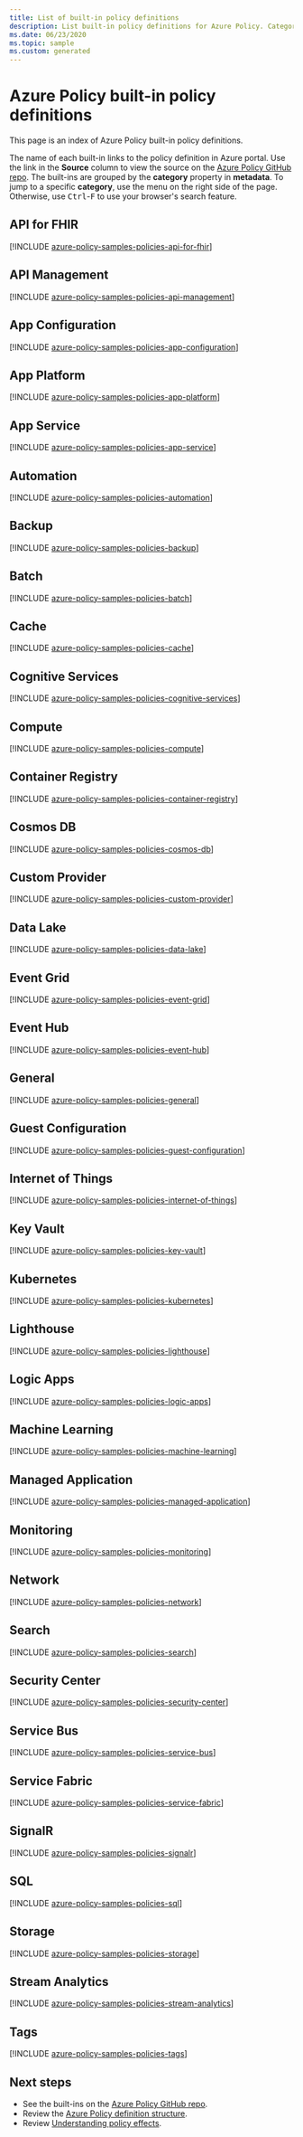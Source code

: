 ```yaml
---
title: List of built-in policy definitions
description: List built-in policy definitions for Azure Policy. Categories include Tags, Regulatory Compliance, Key Vault, Kubernetes, Guest Configuration, and more.
ms.date: 06/23/2020
ms.topic: sample
ms.custom: generated
---
```

# Azure Policy built-in policy definitions

This page is an index of Azure Policy built-in policy definitions.

The name of each built-in links to the policy definition in Azure portal. Use the link in the
**Source** column to view the source on the
[Azure Policy GitHub repo](https://github.com/Azure/azure-policy). The built-ins are grouped by the
**category** property in **metadata**. To jump to a specific **category**, use the menu on the right
side of the page. Otherwise, use <kbd>Ctrl</kbd>-<kbd>F</kbd> to use your browser's search feature.

## API for FHIR

[!INCLUDE [azure-policy-samples-policies-api-for-fhir](../../../../includes/policy/samples/bycat/policies-api-for-fhir.md)]

## API Management

[!INCLUDE [azure-policy-samples-policies-api-management](../../../../includes/policy/samples/bycat/policies-api-management.md)]

## App Configuration

[!INCLUDE [azure-policy-samples-policies-app-configuration](../../../../includes/policy/samples/bycat/policies-app-configuration.md)]

## App Platform

[!INCLUDE [azure-policy-samples-policies-app-platform](../../../../includes/policy/samples/bycat/policies-app-platform.md)]

## App Service

[!INCLUDE [azure-policy-samples-policies-app-service](../../../../includes/policy/samples/bycat/policies-app-service.md)]

## Automation

[!INCLUDE [azure-policy-samples-policies-automation](../../../../includes/policy/samples/bycat/policies-automation.md)]

## Backup

[!INCLUDE [azure-policy-samples-policies-backup](../../../../includes/policy/samples/bycat/policies-backup.md)]

## Batch

[!INCLUDE [azure-policy-samples-policies-batch](../../../../includes/policy/samples/bycat/policies-batch.md)]

## Cache

[!INCLUDE [azure-policy-samples-policies-cache](../../../../includes/policy/samples/bycat/policies-cache.md)]

## Cognitive Services

[!INCLUDE [azure-policy-samples-policies-cognitive-services](../../../../includes/policy/samples/bycat/policies-cognitive-services.md)]

## Compute

[!INCLUDE [azure-policy-samples-policies-compute](../../../../includes/policy/samples/bycat/policies-compute.md)]

## Container Registry

[!INCLUDE [azure-policy-samples-policies-container-registry](../../../../includes/policy/samples/bycat/policies-container-registry.md)]

## Cosmos DB

[!INCLUDE [azure-policy-samples-policies-cosmos-db](../../../../includes/policy/samples/bycat/policies-cosmos-db.md)]

## Custom Provider

[!INCLUDE [azure-policy-samples-policies-custom-provider](../../../../includes/policy/samples/bycat/policies-custom-provider.md)]

## Data Lake

[!INCLUDE [azure-policy-samples-policies-data-lake](../../../../includes/policy/samples/bycat/policies-data-lake.md)]

## Event Grid

[!INCLUDE [azure-policy-samples-policies-event-grid](../../../../includes/policy/samples/bycat/policies-event-grid.md)]

## Event Hub

[!INCLUDE [azure-policy-samples-policies-event-hub](../../../../includes/policy/samples/bycat/policies-event-hub.md)]

## General

[!INCLUDE [azure-policy-samples-policies-general](../../../../includes/policy/samples/bycat/policies-general.md)]

## Guest Configuration

[!INCLUDE [azure-policy-samples-policies-guest-configuration](../../../../includes/policy/samples/bycat/policies-guest-configuration.md)]

## Internet of Things

[!INCLUDE [azure-policy-samples-policies-internet-of-things](../../../../includes/policy/samples/bycat/policies-internet-of-things.md)]

## Key Vault

[!INCLUDE [azure-policy-samples-policies-key-vault](../../../../includes/policy/samples/bycat/policies-key-vault.md)]

## Kubernetes

[!INCLUDE [azure-policy-samples-policies-kubernetes](../../../../includes/policy/samples/bycat/policies-kubernetes.md)]

## Lighthouse

[!INCLUDE [azure-policy-samples-policies-lighthouse](../../../../includes/policy/samples/bycat/policies-lighthouse.md)]

## Logic Apps

[!INCLUDE [azure-policy-samples-policies-logic-apps](../../../../includes/policy/samples/bycat/policies-logic-apps.md)]

## Machine Learning

[!INCLUDE [azure-policy-samples-policies-machine-learning](../../../../includes/policy/samples/bycat/policies-machine-learning.md)]

## Managed Application

[!INCLUDE [azure-policy-samples-policies-managed-application](../../../../includes/policy/samples/bycat/policies-managed-application.md)]

## Monitoring

[!INCLUDE [azure-policy-samples-policies-monitoring](../../../../includes/policy/samples/bycat/policies-monitoring.md)]

## Network

[!INCLUDE [azure-policy-samples-policies-network](../../../../includes/policy/samples/bycat/policies-network.md)]

## Search

[!INCLUDE [azure-policy-samples-policies-search](../../../../includes/policy/samples/bycat/policies-search.md)]

## Security Center

[!INCLUDE [azure-policy-samples-policies-security-center](../../../../includes/policy/samples/bycat/policies-security-center.md)]

## Service Bus

[!INCLUDE [azure-policy-samples-policies-service-bus](../../../../includes/policy/samples/bycat/policies-service-bus.md)]

## Service Fabric

[!INCLUDE [azure-policy-samples-policies-service-fabric](../../../../includes/policy/samples/bycat/policies-service-fabric.md)]

## SignalR

[!INCLUDE [azure-policy-samples-policies-signalr](../../../../includes/policy/samples/bycat/policies-signalr.md)]

## SQL

[!INCLUDE [azure-policy-samples-policies-sql](../../../../includes/policy/samples/bycat/policies-sql.md)]

## Storage

[!INCLUDE [azure-policy-samples-policies-storage](../../../../includes/policy/samples/bycat/policies-storage.md)]

## Stream Analytics

[!INCLUDE [azure-policy-samples-policies-stream-analytics](../../../../includes/policy/samples/bycat/policies-stream-analytics.md)]

## Tags

[!INCLUDE [azure-policy-samples-policies-tags](../../../../includes/policy/samples/bycat/policies-tags.md)]

## Next steps

- See the built-ins on the [Azure Policy GitHub repo](https://github.com/Azure/azure-policy).
- Review the [Azure Policy definition structure](../concepts/definition-structure.md).
- Review [Understanding policy effects](../concepts/effects.md).
